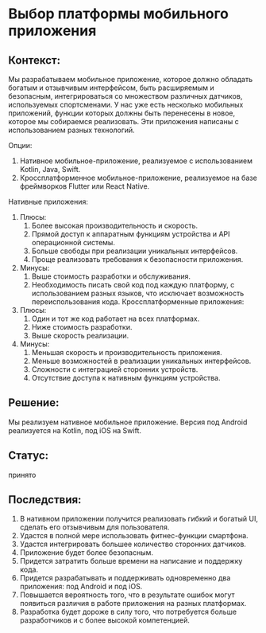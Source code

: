 # Выбор платформы мобильного приложения

## Контекст:

Мы разрабатываем мобильное приложение, которое должно обладать богатым и отзывчивым интерфейсом, быть расширяемым и безопасным, интегрироваться со множеством различных датчиков, используемых спортсменами. У нас уже есть несколько мобильных приложений, функции которых должны быть перенесены в новое, которое мы собираемся реализовать. Эти приложения написаны с использованием разных технологий.

Опции:
1. Нативное мобильное-приложение, реализуемое с использованием Kotlin, Java, Swift.
2. Кроссплатформенное мобильное-приложение, реализуемое на базе фреймворков Flutter или React Native.

Нативные приложения:
1. Плюсы:
    1. Более высокая производительность и скорость.
    2. Прямой доступ к аппаратным функциям устройства и API операционной системы.
    3. Больше свободы при реализации уникальных интерфейсов.
    4. Проще реализовать требования к безопасности приложения.
2. Минусы:
    1. Выше стоимость разработки и обслуживания.
    2. Необходимость писать свой код под каждую платформу, с использованием разных языков, что исключает возможность переиспользования кода.
Кроссплатформенные приложения:
1. Плюсы:
    1. Один и тот же код работает на всех платформах.
    2. Ниже стоимость разработки.
    3. Выше скорость реализации.
2. Минусы:
    1. Меньшая скорость и производительность приложения.
    2. Меньше возможностей в реализации уникальных интерфейсов.
    3. Сложности с интеграцией сторонних устройств.
    4. Отсутствие доступа к нативным функциям устройства.

## Решение:

Мы реализуем нативное мобильное приложение. Версия под Android реализуется на Kotlin, под iOS на Swift.

## Статус:
принято

## Последствия:
1. В нативном приложении получится реализовать гибкий и богатый UI, сделать его отзывчивым для пользователя.
2. Удастся в полной мере использовать фитнес-функции смартфона.
3. Удастся интегрировать большее количество сторонних датчиков.
4. Приложение будет более безопасным.
5. Придется затратить больше времени на написание и поддержку кода.
6. Придется разрабатывать и поддерживать одновременно два приложения: под Android и под iOS.
7. Повышается вероятность того, что в результате ошибок могут появиться различия в работе приложения на разных платформах.
8. Разработка будет дороже в силу того, что потребуется больше разработчиков и с более высокой компетенцией.

